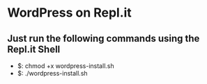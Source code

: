 # WordPress on Repl.it

## Just run the following commands using the Repl.it Shell 

* $: chmod +x wordpress-install.sh
* $: ./wordpress-install.sh 